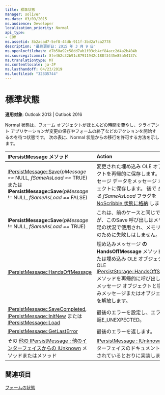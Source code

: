 ```yaml
---
title: 標準状態
manager: soliver
ms.date: 03/09/2015
ms.audience: Developer
localization_priority: Normal
api_type:
- COM
ms.assetid: 8b2acad7-5ef8-44db-911f-3bd2a7ca2778
description: '最終更新日: 2015 年 3 月 9 日'
ms.openlocfilehash: d7b50a92c58dd7ab1f03cb4cf84acc2d4a2b404b
ms.sourcegitcommit: 8fe462c32b91c87911942c188f3445e85a54137c
ms.translationtype: MT
ms.contentlocale: ja-JP
ms.lasthandoff: 04/23/2019
ms.locfileid: "32335744"
---
```

# <a name="normal-state"></a>標準状態

  
  
**適用対象**: Outlook 2013 | Outlook 2016 
  
Normal 状態は、フォーム オブジェクトがほとんどの時間を費やし、クライアント アプリケーションが変更の保存やフォームの終了などのアクションを開始するのを待つ状態です。 次の表に、Normal 状態からの移行を許可する方法を示します。
  
|**IPersistMessage メソッド**|**Action**|**新しい状態**|
|:-----|:-----|:-----|
|[IPersistMessage::Save](ipersistmessage-save.md)(_pMessage ==_ NULL,  _fSameAsLoad ==_ TRUE)  <br/> または  <br/> **IPersistMessage::Save**(_pMessage !=_ NULL,  _fSameAsLoad ==_ FALSE)  <br/> |変更された埋め込み OLE オブジェクトを再帰的に保存します。 メッセージ データをメッセージ オブジェクトに保存します。 後で  _使用する fSameAsLoad_ フラグを [NoScribble 状態に格納](noscribble-state.md) します。  <br/> |NoScribble  <br/> |
|**IPersistMessage::Save**(_pMessage !=_ NULL,  _fSameAsLoad ==_ TRUE)  <br/> |これは、前のケースと同じですが、このSave 呼び出しはメモリ不足の状況で使用され、メモリ不足のために失敗しはしません。  <br/> |NoScribble  <br/> |
|[IPersistMessage::HandsOffMessage](ipersistmessage-handsoffmessage.md) <br/> |埋め込みメッセージ **の HandsOffMessage** メソッド、または埋め込み OLE オブジェクトの OLE [IPersistStorage::HandsOffStorage](https://msdn.microsoft.com/library/1e5ef26f-d8e7-4fa6-bfc4-19dace35314d%28Office.15%29.aspx) メソッドを再帰的に呼び出します。 メッセージ オブジェクトと埋め込みメッセージまたはオブジェクトを解放します。  <br/> |[HandsOffFromNormal](handsofffromnormal-state.md) <br/> |
|[IPersistMessage::SaveCompleted](ipersistmessage-savecompleted.md), [IPersistMessage::InitNew](ipersistmessage-initnew.md) または [IPersistMessage::Load](ipersistmessage-load.md) <br/> |最後のエラーを設定し、エラーを返E_UNEXPECTED。  <br/> |標準  <br/> |
|[IPersistMessage::GetLastError](ipersistmessage-getlasterror.md) <br/> |最後のエラーを返します。  <br/> |標準  <br/> |
|その [他の IPersistMessage : 他のインターフェイスからの IUnknown](ipersistmessageiunknown.md) メソッドまたはメソッド  <br/> |[IPersistMessage : IUnknown](ipersistmessageiunknown.md)インターフェイスのドキュメントで説明されているとおりに実装します。  <br/> |標準  <br/> |
   
## <a name="see-also"></a>関連項目



[フォームの状態](form-states.md)

